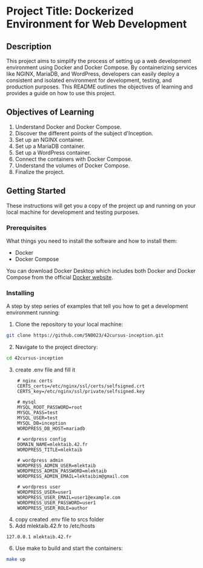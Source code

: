 
# Project Title: Dockerized Environment for Web Development

## Description

This project aims to simplify the process of setting up a web development environment using Docker and Docker Compose. By containerizing services like NGINX, MariaDB, and WordPress, developers can easily deploy a consistent and isolated environment for development, testing, and production purposes. This README outlines the objectives of learning and provides a guide on how to use this project.

## Objectives of Learning

1. Understand Docker and Docker Compose.
2. Discover the different points of the subject d'Inception.
3. Set up an NGINX container.
4. Set up a MariaDB container.
5. Set up a WordPress container.
6. Connect the containers with Docker Compose.
7. Understand the volumes of Docker Compose.
8. Finalize the project.

## Getting Started

These instructions will get you a copy of the project up and running on your local machine for development and testing purposes.

### Prerequisites

What things you need to install the software and how to install them:

- Docker
- Docker Compose

You can download Docker Desktop which includes both Docker and Docker Compose from the official [Docker website](https://www.docker.com/products/docker-desktop).

### Installing

A step by step series of examples that tell you how to get a development environment running:

1. Clone the repository to your local machine:

```bash
git clone https://github.com/5N0023/42cursus-inception.git
```
2.  Navigate to the project directory:
```bash
cd 42cursus-inception
```
3. create .env file and fill it
```
	# nginx certs
	CERTS_certs=/etc/nginx/ssl/certs/selfsigned.crt
	CERTS_key=/etc/nginx/ssl/private/selfsigned.key

	# mysql
	MYSQL_ROOT_PASSWORD=root
	MYSQL_PASS=test
	MYSQL_USER=test
	MYSQL_DB=inception
	WORDPRESS_DB_HOST=mariadb

	# wordpress config
	DOMAIN_NAME=mlektaib.42.fr
	WORDPRESS_TITLE=mlektaib

	# wordpress admin
	WORDPRESS_ADMIN_USER=mlektaib
	WORDPRESS_ADMIN_PASSWORD=mlektaib
	WORDPRESS_ADMIN_EMAIL=lektaibim@gmail.com

	# wordpress user
	WORDPRESS_USER=user1
	WORDPRESS_USER_EMAIL=user1@example.com
	WORDPRESS_USER_PASSWORD=user1
	WORDPRESS_USER_ROLE=author
```
4. copy created .env file to srcs folder
5. Add mlektaib.42.fr to /etc/hosts
``` 
127.0.0.1 mlektaib.42.fr
```
6.  Use make to build and start the containers:
``` bash
make up
```
